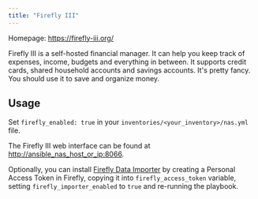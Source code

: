 ```yaml
---
title: "Firefly III"
---
```


Homepage: <https://firefly-iii.org/>

Firefly III is a self-hosted financial manager. It can help you keep track of expenses, income, budgets and everything in between. It supports credit cards, shared household accounts and savings accounts. It's pretty fancy. You should use it to save and organize money.

## Usage

Set `firefly_enabled: true` in your `inventories/<your_inventory>/nas.yml` file.

The Firefly III web interface can be found at <http://ansible_nas_host_or_ip:8066>.

Optionally, you can install [Firefly Data Importer](https://github.com/firefly-iii/data-importer) by creating a Personal Access Token in Firefly, copying it into `firefly_access_token` variable, setting `firefly_importer_enabled` to `true` and re-running the playbook.
